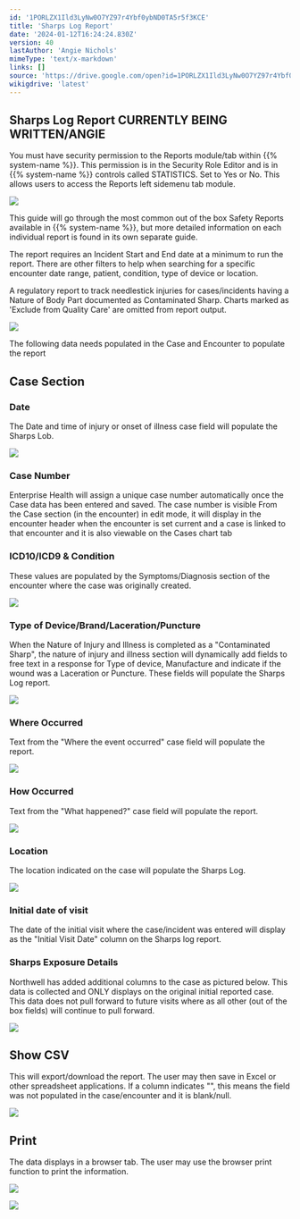 ```yaml
---
id: '1PORLZX1Ild3LyNw0O7YZ97r4Ybf0ybND0TA5r5f3KCE'
title: 'Sharps Log Report'
date: '2024-01-12T16:24:24.830Z'
version: 40
lastAuthor: 'Angie Nichols'
mimeType: 'text/x-markdown'
links: []
source: 'https://drive.google.com/open?id=1PORLZX1Ild3LyNw0O7YZ97r4Ybf0ybND0TA5r5f3KCE'
wikigdrive: 'latest'
---
```

## Sharps Log Report  CURRENTLY BEING WRITTEN/ANGIE

You must have security permission to the Reports module/tab within {{% system-name %}}. This permission is in the Security Role Editor and is in {{% system-name %}} controls called STATISTICS. Set to Yes or No. This allows users to access the Reports left sidemenu tab module. 

![](../sharps-log-report.assets/09ec61d9ee49b68f313c43d40f34ad2e.png)


This guide will go through the most common out of the box Safety Reports available in {{% system-name %}}, but more detailed information on each individual report is found in its own separate guide.

The report requires an Incident Start and End date at a minimum to run the report. There are other filters to help when searching for a specific encounter date range, patient, condition, type of device or location.

A regulatory report to track needlestick injuries for cases/incidents having a Nature of Body Part documented as Contaminated Sharp. Charts marked as 'Exclude from Quality Care' are omitted from report output.



![](../sharps-log-report.assets/1eeedfe4dd8657f2eccb824900f54830.png)


The following data needs populated in the Case and Encounter to populate the report


## Case Section


### Date

The Date and time of injury or onset of illness case field will populate the Sharps Lob.

![](../sharps-log-report.assets/b3d8856656746f3ecec96fa5062ae846.png)



### Case Number


Enterprise Health will assign a unique case number automatically once the Case data has been entered and saved. The case number is visible From the Case section (in the encounter) in edit mode, it will display in the encounter header when the encounter is set current and a case is linked to that encounter and it is also viewable on the Cases chart tab


### ICD10/ICD9 & Condition


These values are populated by the Symptoms/Diagnosis section of the encounter where the case was originally created.

![](../sharps-log-report.assets/a11bb5f06490ebc8369c65bb516e43b0.png)




### Type of Device/Brand/Laceration/Puncture


When the Nature of Injury and Illness is completed as a "Contaminated Sharp", the nature of injury and illness section will dynamically add fields to free text in a response for Type of device, Manufacture and indicate if the wound was a Laceration or Puncture. These fields will populate the Sharps Log report.


![](../sharps-log-report.assets/9654f73b79f7a034c75fa0f2d20c372f.png)



### Where Occurred

Text from the "Where the event occurred" case field will populate the report.

![](../sharps-log-report.assets/e961090e830c22780c17d4c2daa767f4.png)



### How Occurred

Text from the "What happened?" case field will populate the report.

![](../sharps-log-report.assets/28f4e91e91fdbae9be751bd7aa687920.png)



### Location


The location indicated on the case will populate the Sharps Log.

![](../sharps-log-report.assets/ff40ebe618714daf2b5865e66a28476b.png)


### Initial date of visit


The date of the initial visit where the case/incident was entered will display as the "Initial Visit Date" column on the Sharps log report.

### Sharps Exposure Details


Northwell has added additional columns to the case as pictured below. This data is collected and ONLY displays on the original initial reported case. This data does not pull forward to future visits where as all other (out of the box fields) will continue to pull forward. 

![](../sharps-log-report.assets/1635ebe060d49d3fa5d3834997905d75.png)


## Show CSV


This will export/download the report. The user may then save in Excel or other spreadsheet applications. If a column indicates "", this means the field was not populated in the case/encounter and it is blank/null.


![](../sharps-log-report.assets/970491cdc79b752d90f2e1005f4490e0.png)



## Print


The data displays in a browser tab. The user may use the browser print function to print the information.


![](../sharps-log-report.assets/67d452e4cff2d944ffb340da44c93a48.png)


![](../sharps-log-report.assets/1296bf464c0310195ffb149324552cef.png)


